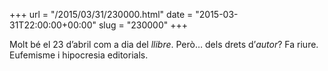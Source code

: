 +++
url = "/2015/03/31/230000.html"
date = "2015-03-31T22:00:00+00:00"
slug = "230000"
+++

Molt bé el 23 d’abril com a dia del *llibre*. Però… dels drets d’*autor*? Fa riure. Eufemisme i hipocresia editorials.

